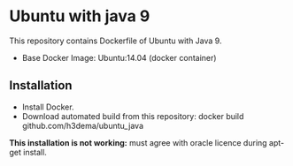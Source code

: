 # Ubuntu with java 9

This repository contains Dockerfile of Ubuntu with Java 9.


* Base Docker Image: Ubuntu:14.04 (docker container)

## Installation

* Install Docker.
* Download automated build from this repository: docker build github.com/h3dema/ubuntu_java


**This installation is not working:** must agree with oracle licence during apt-get install.
